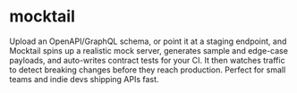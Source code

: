 # mocktail
Upload an OpenAPI/GraphQL schema, or point it at a staging endpoint, and Mocktail spins up a realistic mock server, generates sample and edge-case payloads, and auto-writes contract tests for your CI. It then watches traffic to detect breaking changes before they reach production. Perfect for small teams and indie devs shipping APIs fast.
